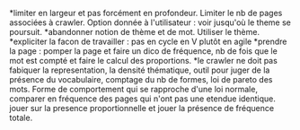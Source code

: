 *limiter en largeur et pas forcément en profondeur. Limiter le nb de pages associées à crawler. Option donnée à l'utilisateur : voir jusqu'où le theme se poursuit.
*abandonner notion de thème et de mot. Utiliser le thème.
*expliciter la facon de travailler : pas en cycle en V plutôt en agile
*prendre la page : pomper la page et faire un dico de fréquence, nb de fois que le mot est compté et faire le calcul des proportions.
*le crawler ne doit pas fabiquer la representation, la densité thématique, outil pour juger de la présence du vocabulaire, comptage du nb de formes, loi de pareto des mots. Forme de comportement qui se rapproche d'une loi normale, comparer en fréquence des pages qui n'ont pas une etendue identique.
jouer sur la presence proportionnelle et jouer la présence de fréquence totale.